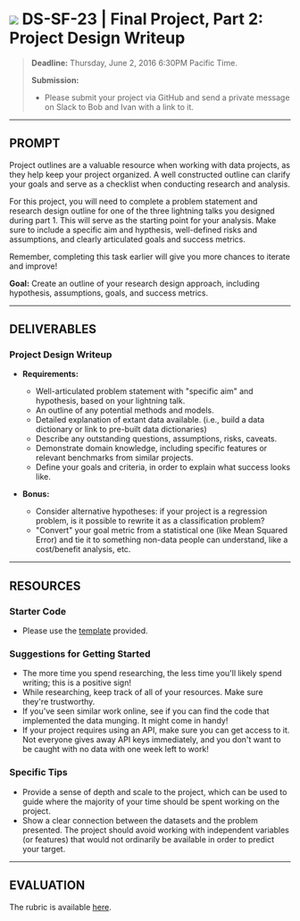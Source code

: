 # ![](https://ga-dash.s3.amazonaws.com/production/assets/logo-9f88ae6c9c3871690e33280fcf557f33.png) DS-SF-23 | Final Project, Part 2: Project Design Writeup

> **Deadline:** Thursday, June 2, 2016 6:30PM Pacific Time.
>
> **Submission:**
>
> - Please submit your project via GitHub and send a private message on Slack to Bob and Ivan with a link to it.

---

## PROMPT

Project outlines are a valuable resource when working with data projects, as they help keep your project organized.  A well constructed outline can clarify your goals and serve as a checklist when conducting research and analysis.

For this project, you will need to complete a problem statement and research design outline for one of the three lightning talks you designed during part 1.  This will serve as the starting point for your analysis.  Make sure to include a specific aim and hypthesis, well-defined risks and assumptions, and clearly articulated goals and success metrics.

Remember, completing this task earlier will give you more chances to iterate and improve!

**Goal:** Create an outline of your research design approach, including hypothesis, assumptions, goals, and success metrics.

---

## DELIVERABLES

### Project Design Writeup

- **Requirements:**
  - Well-articulated problem statement with "specific aim" and hypothesis, based on your lightning talk.
  - An outline of any potential methods and models.
  - Detailed explanation of extant data available.  (i.e., build a data dictionary or link to pre-built data dictionaries)
  - Describe any outstanding questions, assumptions, risks, caveats.
  - Demonstrate domain knowledge, including specific features or relevant benchmarks from similar projects.
  - Define your goals and criteria, in order to explain what success looks like.

- **Bonus:**
  - Consider alternative hypotheses: if your project is a regression problem, is it possible to rewrite it as a classification problem?
  - "Convert" your goal metric from a statistical one (like Mean Squared Error) and tie it to something non-data people can understand, like a cost/benefit analysis, etc.

---

## RESOURCES

### Starter Code

- Please use the [template](./FP2-template.md) provided.

### Suggestions for Getting Started

- The more time you spend researching, the less time you'll likely spend writing; this is a positive sign!
- While researching, keep track of all of your resources.  Make sure they're trustworthy.
- If you've seen similar work online, see if you can find the code that implemented the data munging.  It might come in handy!
- If your project requires using an API, make sure you can get access to it.  Not everyone gives away API keys immediately, and you don't want to be caught with no data with one week left to work!

### Specific Tips

- Provide a sense of depth and scale to the project, which can be used to guide where the majority of your time should be spent working on the project.
- Show a clear connection between the datasets and the problem presented.  The project should avoid working with independent variables (or features) that would not ordinarily be available in order to predict your target.

---

## EVALUATION

The rubric is available [here](./rubric).
